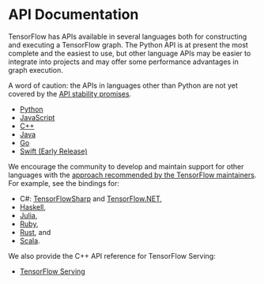 # API Documentation

TensorFlow has APIs available in several languages both for constructing and
executing a TensorFlow graph.  The Python API is at present the most complete
and the easiest to use, but other language APIs may be easier to integrate
into projects and may offer some performance advantages in graph execution.

A word of caution: the APIs in languages other than Python are not yet
covered by the [API stability promises](../programmers_guide/version_semantics).

* [Python](python)
* [JavaScript](https://js.tensorflow.org/api/latest/)
* [C++](cc)
* [Java](java/reference/org/tensorflow/package-summary)
* [Go](https://godoc.org/github.com/tensorflow/tensorflow/tensorflow/go)
* [Swift (Early Release)](../swift)


We encourage the community to develop and maintain support for other languages
with the [approach recommended by the TensorFlow maintainers](../extend/language_bindings).
For example, see the bindings for:

* C#: [TensorFlowSharp](https://github.com/migueldeicaza/TensorFlowSharp) and [TensorFlow.NET](https://github.com/SciSharp/TensorFlow.NET),
* [Haskell](https://github.com/tensorflow/haskell),
* [Julia](https://github.com/malmaud/TensorFlow.jl),
* [Ruby](https://github.com/somaticio/tensorflow.rb),
* [Rust](https://github.com/tensorflow/rust), and
* [Scala](https://github.com/eaplatanios/tensorflow_scala).

We also provide the C++ API reference for TensorFlow Serving:

* [TensorFlow Serving](/tfx/serving/api_docs/cc/)
